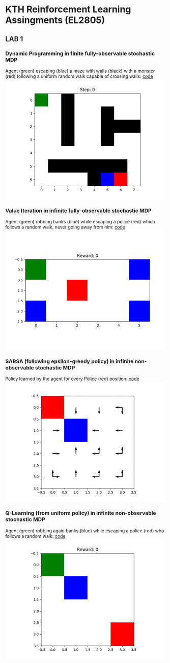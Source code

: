 # KTH Reinforcement Learning Assingments (EL2805)

## LAB 1

### Dynamic Programming in finite fully-observable stochastic MDP
Agent (green) escaping (blue) a maze with walls (black) with a monster (red) following a uniform random walk capable of crossing walls: [code](lab_1/p1/b.py)
![](lab_1/figures/gifs/p1a_run_test.gif)

### Value Iteration in infinite fully-observable stochastic MDP
Agent (green) robbing banks (blue) while escaping a police (red) which follows a random walk, never going away from him: [code](lab_1/p2/) 
![](lab_1/figures/gifs/p2b_run_test.gif)

### SARSA (following epsilon-greedy policy) in infinite non-observable stochastic MDP
Policy learned by the agent for every Police (red) position: [code](lab_1/p3/)
![](lab_1/figures/gifs/p3a_policy.gif)

### Q-Learning (from uniform policy) in infinite non-observable stochastic MDP
Agent (green) robbing again banks (blue) while escaping a police (red) who follows a random walk: [code](lab_1/p3/)
![](lab_1/figures/gifs/p3a_run_test.gif)
